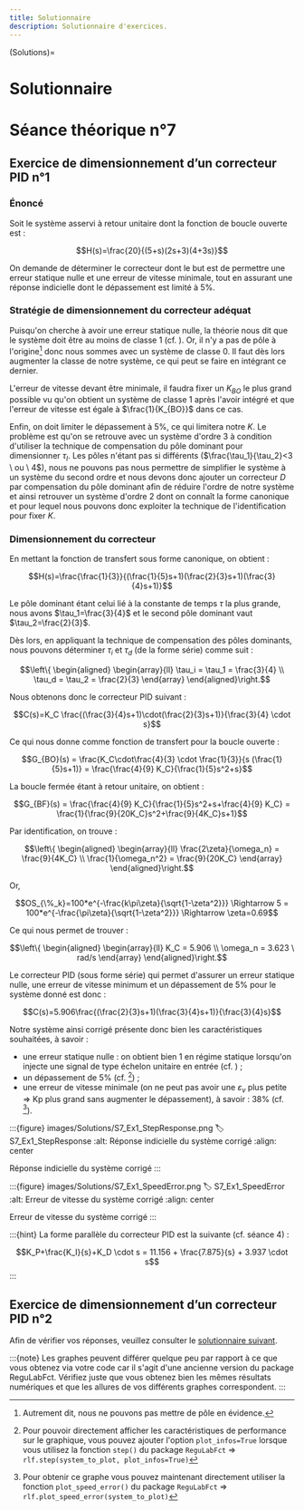 ```yaml
---
title: Solutionnaire
description: Solutionnaire d'exercices.
---
```

(Solutions)=
# Solutionnaire

# Séance théorique n°7

## Exercice de dimensionnement d’un correcteur PID n°1

### Énoncé

Soit le système asservi à retour unitaire dont la fonction de boucle ouverte est :

$$H(s)=\frac{20}{(5+s)(2s+3)(4+3s)}$$

On demande de déterminer le correcteur dont le but est de permettre une erreur statique nulle et une erreur de vitesse minimale, tout en assurant une réponse indicielle dont le dépassement est limité à 5%.

### Stratégie de dimensionnement du correcteur adéquat

Puisqu'on cherche à avoir une erreur statique nulle, la théorie nous dit que le système doit être au moins de classe 1 (cf. [](#TableauErreurs)). Or, il n'y a pas de pôle à l'origine[^pole_dom] donc nous sommes avec un système de classe 0. Il faut dès lors augmenter la classe de notre système, ce qui peut se faire en intégrant ce dernier.

L'erreur de vitesse devant être minimale, il faudra fixer un $K_{BO}$ le plus grand possible vu qu'on obtient un système de classe 1 après l'avoir intégré et que l'erreur de vitesse est égale à $\frac{1}{K_{BO}}$ dans ce cas.

Enfin, on doit limiter le dépassement à 5%, ce qui limitera notre $K$. Le problème est qu'on se retrouve avec un système d'ordre 3 à condition d'utiliser la technique de compensation du pôle dominant pour dimensionner $\tau_I$. Les pôles n'étant pas si différents ($\frac{\tau_1}{\tau_2}<3 \ ou \ 4$), nous ne pouvons pas nous permettre de simplifier le système à un système du second ordre et nous devons donc ajouter un correcteur $D$ par compensation du pôle dominant afin de réduire l'ordre de notre système et ainsi retrouver un système d'ordre 2 dont on connaît la forme canonique et pour lequel nous pouvons donc exploiter la technique de l'identification pour fixer $K$.

[^pole_dom]: Autrement dit, nous ne pouvons pas mettre de pôle en évidence.

### Dimensionnement du correcteur

En mettant la fonction de transfert sous forme canonique, on obtient :

$$H(s)=\frac{\frac{1}{3}}{(\frac{1}{5}s+1)(\frac{2}{3}s+1)(\frac{3}{4}s+1)}$$

Le pôle dominant étant celui lié à la constante de temps $\tau$ la plus grande, nous avons $\tau_1=\frac{3}{4}$ et le second pôle dominant vaut $\tau_2=\frac{2}{3}$.

Dès lors, en appliquant la technique de compensation des pôles dominants, nous pouvons déterminer $\tau_i$ et $\tau_d$ (de la forme série) comme suit :

$$\left\{ \begin{aligned} \begin{array}{ll} \tau_i = \tau_1 = \frac{3}{4} \\ \tau_d = \tau_2 = \frac{2}{3} \end{array} \end{aligned}\right.$$

Nous obtenons donc le correcteur PID suivant :

$$C(s)=K_C \frac{(\frac{3}{4}s+1)\cdot(\frac{2}{3}s+1)}{\frac{3}{4} \cdot s}$$

Ce qui nous donne comme fonction de transfert pour la boucle ouverte :

$$G_{BO}(s) = \frac{K_C\cdot\frac{4}{3} \cdot \frac{1}{3}}{s (\frac{1}{5}s+1)} = \frac{\frac{4}{9} K_C}{\frac{1}{5}s^2+s}$$

La boucle fermée étant à retour unitaire, on obtient :

$$G_{BF}(s) = \frac{\frac{4}{9} K_C}{\frac{1}{5}s^2+s+\frac{4}{9} K_C} = \frac{1}{\frac{9}{20K_C}s^2+\frac{9}{4K_C}s+1}$$

Par identification, on trouve :

$$\left\{ \begin{aligned} \begin{array}{ll} \frac{2\zeta}{\omega_n} = \frac{9}{4K_C} \\ \frac{1}{\omega_n^2} = \frac{9}{20K_C} \end{array} \end{aligned}\right.$$
    
Or,
   
$$OS_{\%_k}=100*e^{-\frac{k\pi\zeta}{\sqrt{1-\zeta^2}}} \Rightarrow 5 = 100*e^{-\frac{\pi\zeta}{\sqrt{1-\zeta^2}}} \Rightarrow \zeta=0.69$$
   
Ce qui nous permet de trouver :
   
$$\left\{ \begin{aligned} \begin{array}{ll} K_C = 5.906 \\ \omega_n = 3.623 \ rad/s \end{array} \end{aligned}\right.$$

Le correcteur PID (sous forme série) qui permet d'assurer un erreur statique nulle, une erreur de vitesse minimum et un dépassement de 5% pour le système donné est donc :

$$C(s)=5.906\frac{(\frac{2}{3}s+1)(\frac{3}{4}s+1)}{\frac{3}{4}s}$$

Notre système ainsi corrigé présente donc bien les caractéristiques souhaitées, à savoir :
    
- une erreur statique nulle : on obtient bien 1 en régime statique lorsqu'on injecte une signal de type échelon unitaire en entrée (cf. [](#S7_Ex1_StepResponse)) ;
- un dépassement de 5% (cf. [](#S7_Ex1_StepResponse) [^step_fct]) ;
- une erreur de vitesse minimale (on ne peut pas avoir une $\varepsilon_v$ plus petite $\Rightarrow$ Kp plus grand sans augmenter le dépassement), à savoir : 38% (cf. [](#S7_Ex1_SpeedError) [^plot_speed_error_fct]).

:::{figure} images/Solutions/S7_Ex1_StepResponse.png
:label: S7_Ex1_StepResponse
:alt: Réponse indicielle du système corrigé
:align: center

Réponse indicielle du système corrigé
:::

:::{figure} images/Solutions/S7_Ex1_SpeedError.png
:label: S7_Ex1_SpeedError
:alt: Erreur de vitesse du système corrigé
:align: center

Erreur de vitesse du système corrigé
:::

<!-- TODO: Faire un lien vers la formule du PID en // une fois qu'elle sera présentée dans le syllabus -->
:::{hint}
La forme parallèle du correcteur PID est la suivante (cf. séance 4) :

$$K_P+\frac{K_I}{s}+K_D \cdot s = 11.156 + \frac{7.875}{s} + 3.937 \cdot s$$
:::

[^step_fct]: Pour pouvoir directement afficher les caractéristiques de performance sur le graphique, vous pouvez ajouter l'option `plot_infos=True` lorsque vous utilisez la fonction `step()` du package `ReguLabFct` 
$\Rightarrow$ `rlf.step(system_to_plot, plot_infos=True)`
[^plot_speed_error_fct]: Pour obtenir ce graphe vous pouvez maintenant directement utiliser la fonction `plot_speed_error()` du package `ReguLabFct` 
$\Rightarrow$ `rlf.plot_speed_error(system_to_plot)`



## Exercice de dimensionnement d’un correcteur PID n°2

Afin de vérifier vos réponses, veuillez consulter le [solutionnaire suivant](https://albanvl.github.io/ReguLaboGramme/regu/LaboSeance7.html#exercice-type-examen).

:::{note}
Les graphes peuvent différer quelque peu par rapport à ce que vous obtenez via votre code car il s'agit d'une ancienne version du package ReguLabFct. Vérifiez juste que vous obtenez bien les mêmes résultats numériques et que les allures de vos différents graphes correspondent.
:::